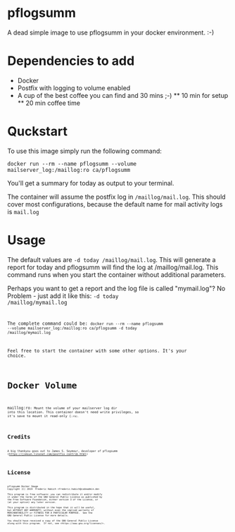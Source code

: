 # pflogsumm

A dead simple image to use pflogsumm in your docker environment. :-)

# Dependencies to add
* Docker
* Postfix with logging to volume enabled
* A cup of the best coffee you can find and 30 mins ;-)
** 10 min for setup
** 20 min coffee time

# Quckstart
To use this image simply run the following command:

<code>docker run --rm --name pflogsumm --volume mailserver_log:/maillog:ro ca/pflogsumm</code>

You'll get a summary for today as output to your terminal.

The container will assume the postfix log in <code>/maillog/mail.log</code>. 
This should cover most configurations, because the default name for mail activity logs is <code>mail.log</code>

# Usage
The default values are <code>-d today /maillog/mail.log</code>.
This will generate a report for today and pflogsumm will find the log at /maillog/mail.log.
This command runs when you start the container without additional parameters.

Perhaps you want to get a report and the log file is called "mymail.log"? No Problem - just add it like this:
<code>-d today /maillog/mymail.log<code>

The complete command could be: <code>docker run --rm --name pflogsumm --volume mailserver_log:/maillog:ro ca/pflogsumm -d today /maillog/mymail.log</code>

Feel free to start the container with some other options. It's your choice.

# Docker Volume
<code>maillog:ro<code>: Mount the volume of your mailserver log dir into this location. 
This container doesn't need write privileges, so it's save to mount it read-only (<code>:ro<code>).

# Credits
A big thankyou goes out to James S. Seymour, developer of pflogsumm (https://jimsun.linxnet.com/postfix_contrib.html)

# License
    pflogsumm Docker Image
    Copyright (C) 2019  Frederic Habich <frederic.habich@codeadmin.de>

    This program is free software: you can redistribute it and/or modify
    it under the terms of the GNU General Public License as published by
    the Free Software Foundation, either version 3 of the License, or
    (at your option) any later version.

    This program is distributed in the hope that it will be useful,
    but WITHOUT ANY WARRANTY; without even the implied warranty of
    MERCHANTABILITY or FITNESS FOR A PARTICULAR PURPOSE.  See the
    GNU General Public License for more details.

    You should have received a copy of the GNU General Public License
    along with this program.  If not, see <https://www.gnu.org/licenses/>.